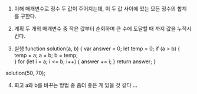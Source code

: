 1. 이해
매개변수로 정수 두 값이 주어지는데, 이 두 값 사이에 있는 모든 정수의 합계를 구한다.

2. 계획
두 개의 매개변수 중 작은 값부터 순회하며 큰 수에 도달할 때 까지 값을 누적시킨다.

3. 실행
function solution(a, b) {
    var answer = 0;
    let temp = 0;
    if (a > b) {
        temp = a;
        a = b;
        b = temp;        
    }
    for (let i = a; i <= b; i++) {
        answer += i;
    }
    return answer;
}

solution(50, 70);

4. 회고
a와 b를 바꾸는 방법 중 좀더 좋은 게 있을 것 같다 ...

